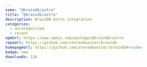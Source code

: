 ```yaml
---
name: "@braindb/astro"
title: "@braindb/astro"
description: BrainDB Astro integration
categories:
  - uncategorized
  - recent
npmUrl: https://www.npmjs.com/package/@braindb/astro
repoUrl: https://github.com/stereobooster/braindb
homepageUrl: https://github.com/stereobooster/braindb#readme
badge: new
downloads: 126
---
```

